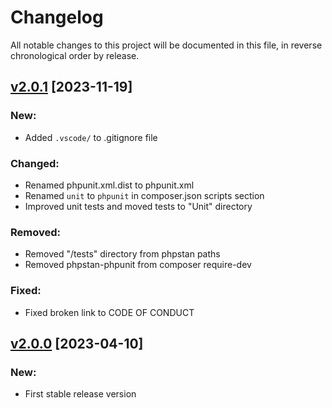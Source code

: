 # Changelog

All notable changes to this project will be documented in this file,
in reverse chronological order by release.

## [v2.0.1](https://github.com/zaphyr-org/validate/compare/2.0.0...2.0.1) [2023-11-19]

### New:
* Added `.vscode/` to .gitignore file

### Changed:
* Renamed phpunit.xml.dist to phpunit.xml
* Renamed `unit` to `phpunit` in composer.json scripts section
* Improved unit tests and moved tests to "Unit" directory

### Removed:
* Removed "/tests" directory from phpstan paths
* Removed phpstan-phpunit from composer require-dev

### Fixed:
* Fixed broken link to CODE OF CONDUCT

## [v2.0.0](https://github.com/zaphyr-org/validate/compare/1.0.1...2.0.0) [2023-04-10]

### New:
* First stable release version
